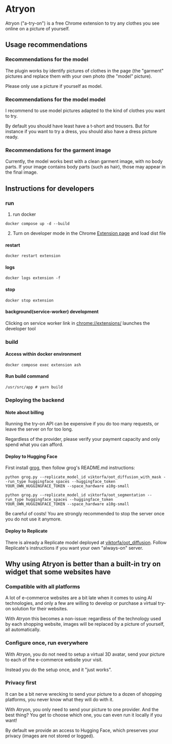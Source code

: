 # Atryon

Atryon ("a-try-on") is a free Chrome extension to try any clothes you see online on a picture of yourself.

## Usage recommendations

### Recommendations for the model

The plugin works by identify pictures of clothes in the page (the "garment" pictures
and replace them with your own photo (the "model" picture).

Please only use a picture if yourself as model.

### Recommendations for the model model

I recommend to use model pictures adapted to the kind of clothes you want to try.

By default you should have least have a t-short and trousers.
But for instance if you want to try a dress, you should also have a dress picture ready.

### Recommendations for the garment image

Currently, the model works best with a clean garment image, with no body parts.
If your image contains body parts (such as hair), those may appear in the final image.

## Instructions for developers

### run

1. run docker

`docker compose up -d --build`

2. Turn on developer mode in the Chrome [Extension page](chrome://extensions/) and load dist file

#### restart

`docker restart extension`

#### logs

`docker logs extension -f`

#### stop

`docker stop extension`

#### background(service-worker) development

Clicking on service worker link in [chrome://extensions/](chrome://extensions/) launches the developer tool

### build

#### Access within docker environment

`docker compose exec extension ash`

#### Run build command

`/usr/src/app # yarn build`

### Deploying the backend

#### Note about billing

Running the try-on API can be expensive if you do too many requests,
or leave the server on for too long.

Regardless of the provider, please verify your payment capacity and only spend what you can afford.

#### Deploy to Hugging Face

First install [grog](https://github.com/multimodalart/grog), then follow grog's README.md instructions:

```
python grog.py --replicate_model_id viktorfa/oot_diffusion_with_mask --run_type huggingface_spaces --huggingface_token YOUR_OWN_HUGGINGFACE_TOKEN --space_hardware a10g-small

python grog.py --replicate_model_id viktorfa/oot_segmentation --run_type huggingface_spaces --huggingface_token YOUR_OWN_HUGGINGFACE_TOKEN --space_hardware a10g-small
```

Be careful of costs! You are strongly recommended to stop the server once you do not use it anymore.

#### Deploy to Replicate

There is already a Replicate model deployed at [viktorfa/oot_diffusion](https://replicate.com/viktorfa/oot_diffusion). Follow Replicate's instructions if you want your own "always-on" server.


## Why using Atryon is better than a built-in try on widget that some websites have

### Compatible with all platforms

A lot of e-commerce websites are a bit late when it comes to using AI technologies,
and only a few are willing to develop or purchase a virtual try-on solution for their websites.

With Atryon this becomes a non-issue: regardless of the technology used by each shopping website,
images will be replaced by a picture of yourself, all automatically.

### Configure once, run everywhere

With Atryon, you do not need to setup a virtual 3D avatar, send your picture to 
each of the e-commerce website your visit.

Instead you do the setup once, and it "just works".

### Privacy first

It can be a bit nerve wrecking to send your picture to a dozen of shopping platforms,
you never know what they will do with it.

With Atryon, you only need to send your picture to one provider.
And the best thing? You get to choose which one, you can even run it locally if you want!

By default we provide an access to Hugging Face, which preserves your privacy 
(images are not stored or logged).
